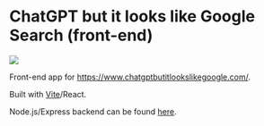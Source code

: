 # ChatGPT but it looks like Google Search (front-end)

![](https://user-images.githubusercontent.com/12476938/224516197-06199460-6c50-4772-9fed-527afdef821f.png)

Front-end app for https://www.chatgptbutitlookslikegoogle.com/.

Built with [Vite](https://vitejs.dev/)/React.

Node.js/Express backend can be found [here](https://github.com/djirdehh/google-search-openai-backend).
